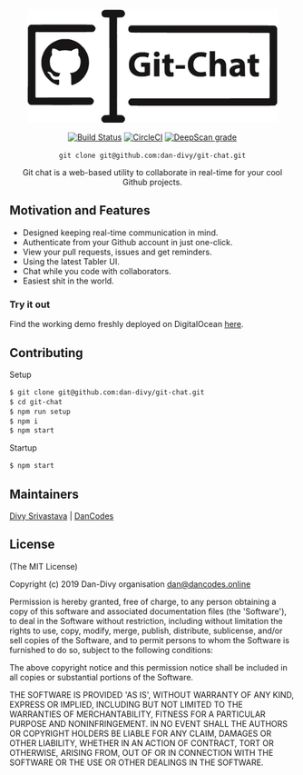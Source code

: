 <p align="center"><img src="./src/public/assets/images/logo.png" style="height:200px;" /></p>

<p align="center">
  <a href="https://www.codacy.com?utm_source=github.com&amp;utm_medium=referral&amp;utm_content=MayorChano/NodeJS&amp;utm_campaign=Badge_Grade"><img src="https://api.codacy.com/project/badge/Grade/15025ce27628484fbe0ced9c837811ca" alt="Build Status"></a>
  <a href="https://circleci.com/gh/dan-divy/git-chat"><img src="https://circleci.com/gh/dan-divy/git-chat.svg?style=svg" alt="CircleCI"></a>
  <a href="https://deepscan.io/dashboard#view=project&tid=4302&pid=6070&bid=48585"><img src="https://deepscan.io/api/teams/4302/projects/6070/branches/48585/badge/grade.svg" alt="DeepScan grade"></a>
</p>

<p align="center"><code>git clone git@github.com:dan-divy/git-chat.git</code></p>
<p align="center">Git chat is a web-based utility to collaborate in real-time for your cool Github projects.</p>

## Motivation and Features

- Designed keeping real-time communication in mind.
- Authenticate from your Github account in just one-click.
- View your pull requests, issues and get reminders.
- Using the latest Tabler UI.
- Chat while you code with collaborators.
- Easiest shit in the world.

### Try it out

Find the working demo freshly deployed on DigitalOcean [here](https://git-chat.dancodes.online).

## Contributing

Setup

```bash
$ git clone git@github.com:dan-divy/git-chat.git
$ cd git-chat
$ npm run setup
$ npm i
$ npm start
```

Startup

```bash
$ npm start
```

## Maintainers

[Divy Srivastava](https://divy.work/) | [DanCodes](https://dancodes.online)

## License

(The MIT License)

Copyright (c) 2019 Dan-Divy organisation <dan@dancodes.online>

Permission is hereby granted, free of charge, to any person obtaining
a copy of this software and associated documentation files (the
'Software'), to deal in the Software without restriction, including
without limitation the rights to use, copy, modify, merge, publish,
distribute, sublicense, and/or sell copies of the Software, and to
permit persons to whom the Software is furnished to do so, subject to
the following conditions:

The above copyright notice and this permission notice shall be
included in all copies or substantial portions of the Software.

THE SOFTWARE IS PROVIDED 'AS IS', WITHOUT WARRANTY OF ANY KIND,
EXPRESS OR IMPLIED, INCLUDING BUT NOT LIMITED TO THE WARRANTIES OF
MERCHANTABILITY, FITNESS FOR A PARTICULAR PURPOSE AND NONINFRINGEMENT.
IN NO EVENT SHALL THE AUTHORS OR COPYRIGHT HOLDERS BE LIABLE FOR ANY
CLAIM, DAMAGES OR OTHER LIABILITY, WHETHER IN AN ACTION OF CONTRACT,
TORT OR OTHERWISE, ARISING FROM, OUT OF OR IN CONNECTION WITH THE
SOFTWARE OR THE USE OR OTHER DEALINGS IN THE SOFTWARE.
